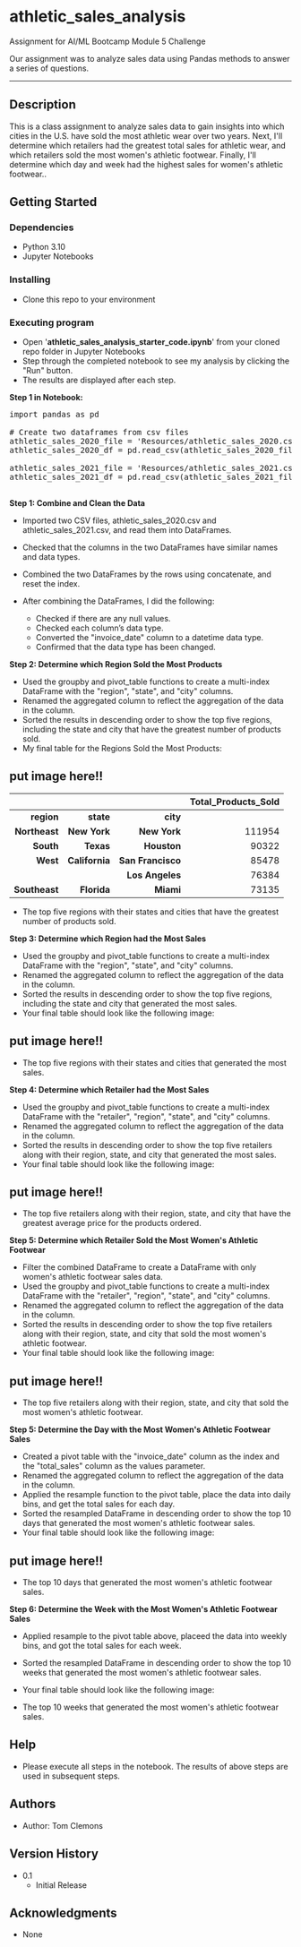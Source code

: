 # athletic_sales_analysis
Assignment for AI/ML Bootcamp Module 5 Challenge

Our assignment was to analyze sales data using Pandas methods to answer a series of questions.

---------------------------------------------------------------------

## Description

This is a class assignment to analyze sales data to gain insights into which cities in the U.S. have sold the most athletic wear over two years. Next, I'll determine which retailers had the greatest total sales for athletic wear, and which retailers sold the most women's athletic footwear. Finally, I'll determine which day and week had the highest sales for women's athletic footwear..

## Getting Started

### Dependencies

- Python 3.10
- Jupyter Notebooks

### Installing

- Clone this repo to your environment

### Executing program

- Open '**athletic_sales_analysis_starter_code.ipynb**' from your cloned repo folder in Jupyter Notebooks
- Step through the completed notebook to see my analysis by clicking the "Run" button.
- The results are displayed after each step.

**Step 1 in Notebook:**

<pre>import pandas as pd

# Create two dataframes from csv files
athletic_sales_2020_file = 'Resources/athletic_sales_2020.csv'
athletic_sales_2020_df = pd.read_csv(athletic_sales_2020_file)

athletic_sales_2021_file = 'Resources/athletic_sales_2021.csv'
athletic_sales_2021_df = pd.read_csv(athletic_sales_2021_file)

</pre>

**Step 1:  Combine and Clean the Data**
- Imported two CSV files, athletic_sales_2020.csv and athletic_sales_2021.csv, and read them into DataFrames.
- Checked that the columns in the two DataFrames have similar names and data types.
- Combined the two DataFrames by the rows using concatenate, and reset the index.

- After combining the DataFrames, I did the following:
    - Checked if there are any null values.
    - Checked each column’s data type.
    - Converted the "invoice_date" column to a datetime data type.
    - Confirmed that the data type has been changed.

**Step 2:  Determine which Region Sold the Most Products**
- Used the groupby and pivot_table functions to create a multi-index DataFrame with the "region", "state", and "city" columns.
- Renamed the aggregated column to reflect the aggregation of the data in the column.
- Sorted the results in descending order to show the top five regions, including the state and city that have the greatest number of products sold. 
- My final table for the Regions Sold the Most Products:

## put image here!!


| | | | **Total_Products_Sold** | 
| --: | --: | --: | --: |
| **region** | **state** | **city** | |
| **Northeast** | **New York** | **New York** | 111954 |
| **South** | **Texas** | **Houston** | 90322 |
| **West** | **California** | **San Francisco** | 85478 |
|  |  | **Los Angeles** | 76384 |
| **Southeast** | **Florida** | **Miami** | 73135 |

- The top five regions with their states and cities that have the greatest number of products sold.

**Step 3:  Determine which Region had the Most Sales**
- Used the groupby and pivot_table functions to create a multi-index DataFrame with the "region", "state", and "city" columns.
- Renamed the aggregated column to reflect the aggregation of the data in the column.
- Sorted the results in descending order to show the top five regions, including the state and city that generated the most sales.
- Your final table should look like the following image:

## put image here!!

- The top five regions with their states and cities that generated the most sales.

**Step 4:  Determine which Retailer had the Most Sales**
- Used the groupby and pivot_table functions to create a multi-index DataFrame with the "retailer", "region", "state", and "city" columns.
- Renamed the aggregated column to reflect the aggregation of the data in the column.
- Sorted the results in descending order to show the top five retailers along with their region, state, and city that generated the most sales.
- Your final table should look like the following image:

## put image here!!

- The top five retailers along with their region, state, and city that have the greatest average price for the products ordered.

**Step 5:  Determine which Retailer Sold the Most Women's Athletic Footwear**
- Filter the combined DataFrame to create a DataFrame with only women's athletic footwear sales data.
- Used the groupby and pivot_table functions to create a multi-index DataFrame with the "retailer", "region", "state", and "city" columns.
- Renamed the aggregated column to reflect the aggregation of the data in the column.
- Sorted the results in descending order to show the top five retailers along with their region, state, and city that sold the most women's athletic footwear.
- Your final table should look like the following image:

## put image here!!

- The top five retailers along with their region, state, and city that sold the most women's athletic footwear.

**Step 5:  Determine the Day with the Most Women's Athletic Footwear Sales**
- Created a pivot table with the "invoice_date" column as the index and the "total_sales" column as the values parameter.
- Renamed the aggregated column to reflect the aggregation of the data in the column.
- Applied the resample function to the pivot table, place the data into daily bins, and get the total sales for each day.
- Sorted the resampled DataFrame in descending order to show the top 10 days that generated the most women's athletic footwear sales.
- Your final table should look like the following image:

## put image here!!

- The top 10 days that generated the most women's athletic footwear sales.

**Step 6:  Determine the Week with the Most Women's Athletic Footwear Sales**
- Applied resample to the pivot table above, placeed the data into weekly bins, and got the total sales for each week.
- Sorted the resampled DataFrame in descending order to show the top 10 weeks that generated the most women's athletic footwear sales.
- Your final table should look like the following image:

- The top 10 weeks that generated the most women's athletic footwear sales.

## Help

- Please execute all steps in the notebook.  The results of above steps are used in subsequent steps. 


## Authors

- Author:  Tom Clemons

## Version History

- 0.1
    - Initial Release

## Acknowledgments

- None